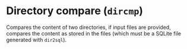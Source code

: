 # Directory compare (`dircmp`)

Compares the content of two directories, if input files are provided, compares the content as stored in the files (which must be a SQLite file generated with `dir2sql`).